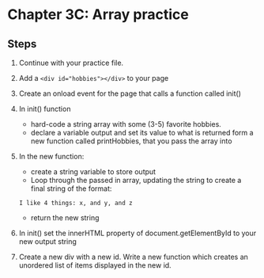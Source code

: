 # Chapter 3C: Array practice

## Steps
 

1. Continue with your practice file.

1. Add a `<div id="hobbies"></div>` to your page

1. Create an onload event for the page that calls a function called init()

1. In init() function
    * hard-code a string array with some (3-5) favorite hobbies.
    * declare a variable output and set its value to what is returned form a new function called printHobbies, that you pass the array into

1. In the new function:
    * create a string variable to store output
    * Loop through the passed in array, updating the string to create a final string of the format:
    ```
    I like 4 things: x, and y, and z
    ```
    * return the new string

1. In init() set the innerHTML property of document.getElementById to your new output string

1. Create a new div with a new id.  Write a new function which creates an unordered list of items displayed in the new id.

